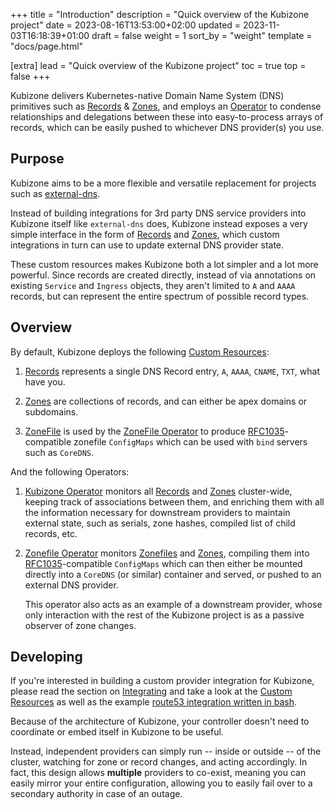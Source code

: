 +++
title = "Introduction"
description = "Quick overview of the Kubizone project"
date = 2023-08-16T13:53:00+02:00
updated = 2023-11-03T16:18:39+01:00
draft = false
weight = 1
sort_by = "weight"
template = "docs/page.html"

[extra]
lead = "Quick overview of the Kubizone project"
toc = true
top = false
+++

Kubizone delivers Kubernetes-native Domain Name System (DNS) primitives such as 
[Records](../../custom-resources/record/) & [Zones](../../custom-resources/zone/),
and employs an [Operator](../../operators/kubizone.md) to condense relationships
and delegations between these into easy-to-process arrays of records, which can
be easily pushed to whichever DNS provider(s) you use.

## Purpose
Kubizone aims to be a more flexible and versatile replacement for projects such as
[external-dns](https://github.com/kubernetes-sigs/external-dns).

Instead of building integrations for 3rd party DNS service providers into Kubizone itself
like `external-dns` does, Kubizone instead exposes a very simple interface in the form of
[Records](../../custom-resources/record/) and [Zones](../../custom-resources/zone/),
which custom integrations in turn can use to update external DNS provider state.

These custom resources makes Kubizone both a lot simpler and a lot more powerful.
Since records are created directly, instead of via annotations on existing `Service`
and `Ingress` objects, they aren't limited to `A` and `AAAA` records, but can represent
the entire spectrum of possible record types.

## Overview
By default, Kubizone deploys the following [Custom Resources](../../custom-resources/):

1. [Records](../../custom-resources/record/) represents a single DNS Record entry, `A`, `AAAA`, `CNAME`, `TXT`, what have you.

2. [Zones](../../custom-resources/zone/) are collections of records, and can either be apex domains or subdomains.

3. [ZoneFile](../../custom-resources/zonefile/) is used by the [ZoneFile Operator](../../operators/zonefile/) to produce
   [RFC1035](https://www.rfc-editor.org/rfc/rfc1035)-compatible zonefile `ConfigMaps` which can be used with `bind` servers such as `CoreDNS`.

And the following Operators:

1. [Kubizone Operator](../../operators/kubizone/) monitors all [Records](../../custom-resources/record/)
   and [Zones](../../custom-resources/zone/) cluster-wide, keeping track of associations between them,
   and enriching them with all the information necessary for downstream providers to maintain
   external state, such as serials, zone hashes, compiled list of child records, etc.

2. [Zonefile Operator](../../operators/zonefile/) monitors [Zonefiles](../../custom-resources/zonefile/)
   and [Zones](../../custom-resources/zone/), compiling them into [RFC1035](https://www.rfc-editor.org/rfc/rfc1035)-compatible
   `ConfigMaps` which can then either be mounted directly into a `CoreDNS` (or similar) container and served,
   or pushed to an external DNS provider.

   This operator also acts as an example of a downstream provider, whose only interaction with the rest of the Kubizone project
   is as a passive observer of zone changes.

## Developing
If you're interested in building a custom provider integration for Kubizone, please read the section
on [Integrating](integrating.md) and take a look at the [Custom Resources](../../custom-resources/)
as well as the example [route53 integration written in bash](https://github.com/kubi-zone/route53-bash-integration).

Because of the architecture of Kubizone, your controller doesn't need to coordinate or embed itself in
Kubizone to be useful.

Instead, independent providers can simply run -- inside or outside -- of the cluster, watching for zone or
record changes, and acting accordingly.
In fact, this design allows **multiple** providers to co-exist, meaning you can easily mirror
your entire configuration, allowing you to easily fail over to a secondary authority in case of an outage.

